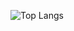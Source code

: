 ![Top Langs](https://github-readme-stats.vercel.app/api/top-langs/?username=LiuSiXiang-007&layout=compact&theme=gruvbox)

